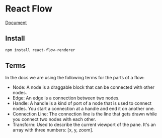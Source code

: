 # React Flow
[Document](https://reactflow.dev/)
## Install 
```js
npm install react-flow-renderer
```
## Terms
In the docs we are using the following terms for the parts of a flow:

 - Node: A node is a draggable block that can be connected with other nodes.
 - Edge: An edge is a connection between two nodes.
 - Handle: A handle is a kind of port of a node that is used to connect nodes. You start a connection at a handle and end it on another one.
 - Connection Line: The connection line is the line that gets drawn while you connect two nodes with each other.
 - Transform: Used to describe the current viewport of the pane. It's an array with three numbers: [x, y, zoom].